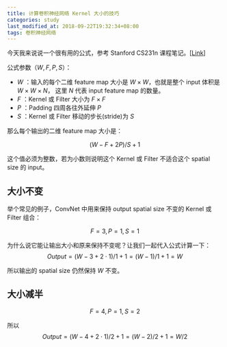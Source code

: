 ```yaml
---
title: 计算卷积神经网络 Kernel 大小的技巧
categories: study
last_modified_at: 2018-09-22T19:32:34+08:00
tags: 卷积神经网络
---
```


今天我来说说一个很有用的公式，参考 Stanford CS231n 课程笔记。[[Link](http://cs231n.github.io/convolutional-networks/#conv)]

公式参数（$W,F,P,S$）：
* $W$ ：输入的每个二维 feature map 大小是 $W\times W$，也就是整个 input 体积是 $W\times W\times N$， 这里 $N$ 代表 input feature map 的数量。
* $F$ ：Kernel 或 Filter 大小为 $F\times F$
* $P$ ：Padding 四周各往外延伸 $P$
* $S$ ：Kernel 或 Filter 移动的步长(stride)为 $S$

那么每个输出的二维 feature map 大小是：

$$(W - F + 2P)/S + 1$$

这个值必须为整数，若为小数则说明这个 Kernel 或 Filter 不适合这个 spatial size 的 input。

## 大小不变

举个常见的例子，ConvNet 中用来保持 output spatial size 不变的 Kernel 或 Filter 组合：

$$F=3, P=1, S=1$$

为什么说它能让输出大小和原来保持不变呢？让我们一起代入公式计算一下：  
$$Output =(W - 3 + 2\cdot 1)/1 + 1 = (W - 1)/1 + 1 = W$$

所以输出的 spatial size 仍然保持 $W$ 不变。

## 大小减半

$$F=4, P=1, S=2$$

所以 $$Output =(W - 4 + 2\cdot 1)/2 + 1 = (W - 2)/2 + 1 = W/2$$